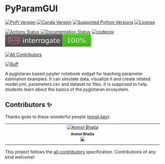 # PyParamGUI

[![PyPi Version](https://img.shields.io/pypi/v/pyparamgui.svg)](https://pypi.org/project/pyparamgui/)
[![Conda Version](https://img.shields.io/conda/vn/conda-forge/pyparamgui.svg)](https://anaconda.org/conda-forge/pyparamgui)
[![Supported Python Versions](https://img.shields.io/pypi/pyversions/pyparamgui.svg)](https://pypi.org/project/pyparamgui/)
[![License](https://img.shields.io/badge/License-Apache%202.0-blue.svg)](https://opensource.org/licenses/Apache-2.0)

[![Actions Status](https://github.com/glotaran/pyparamgui/workflows/Tests/badge.svg)](https://github.com/glotaran/pyparamgui/actions)
[![Documentation Status](https://readthedocs.org/projects/pyparamgui/badge/?version=latest)](https://pyparamgui.readthedocs.io/en/latest/?badge=latest)
[![codecov](https://codecov.io/gh/glotaran/pyparamgui/branch/main/graph/badge.svg)](https://codecov.io/gh/glotaran/pyparamgui)
[![Documentation Coverage](https://raw.githubusercontent.com/glotaran/pyparamgui/main/docs/_static/interrogate_badge.svg)](https://github.com/glotaran/pyparamgui)

[![All Contributors](https://img.shields.io/github/all-contributors/glotaran/pyparamgui)](#contributors)

[![Ruff](https://img.shields.io/endpoint?url=https://raw.githubusercontent.com/astral-sh/ruff/main/assets/badge/v2.json)](https://github.com/astral-sh/ruff)

A pyglotaran based jupyter notebook widget for teaching parameter estimation examples. It can simulate data, visualize it and create related model.yml, parameters.csv and dataset.nc files. It is supposed to help students learn about the basics of the pyglotaran ecosystem.

## Contributors ✨

Thanks goes to these wonderful people ([emoji key](https://allcontributors.org/docs/en/emoji-key)):

<!-- ALL-CONTRIBUTORS-LIST:START - Do not remove or modify this section -->
<!-- prettier-ignore-start -->
<!-- markdownlint-disable -->
<table>
  <tbody>
    <tr>
      <td align="center" valign="top" width="14.28%"><a href="https://github.com/anmolbhatia05"><img src="https://avatars.githubusercontent.com/u/34206963?v=4?s=100" width="100px;" alt="Anmol Bhatia"/><br /><sub><b>Anmol Bhatia</b></sub></a><br /><a href="https://github.com/glotaran/PyParamGUI/commits?author=anmolbhatia05" title="Code">💻</a></td>
    </tr>
  </tbody>
</table>

<!-- markdownlint-restore -->
<!-- prettier-ignore-end -->

<!-- ALL-CONTRIBUTORS-LIST:END -->

This project follows the [all-contributors](https://github.com/all-contributors/all-contributors) specification. Contributions of any kind welcome!
